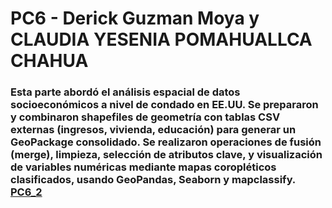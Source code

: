 # PC6 - Derick Guzman Moya y CLAUDIA YESENIA POMAHUALLCA CHAHUA
### Esta parte abordó el análisis espacial de datos socioeconómicos a nivel de condado en EE.UU. Se prepararon y combinaron shapefiles de geometría con tablas CSV externas (ingresos, vivienda, educación) para generar un GeoPackage consolidado. Se realizaron operaciones de fusión (merge), limpieza, selección de atributos clave, y visualización de variables numéricas mediante mapas coropléticos clasificados, usando GeoPandas, Seaborn y mapclassify. [PC6_2](https://derick047.github.io/PC6/)

